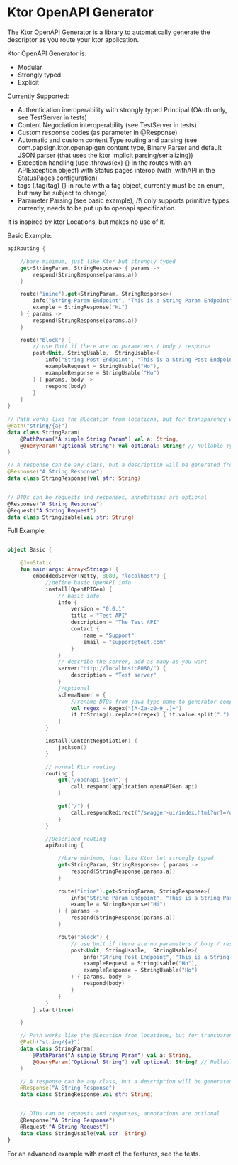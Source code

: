 # Ktor OpenAPI Generator
The Ktor OpenAPI Generator is a library to automatically generate the descriptor as you route your ktor application.

Ktor OpenAPI Generator is:
- Modular
- Strongly typed
- Explicit

Currently Supported:
- Authentication ineroperability with strongly typed Principal (OAuth only, see TestServer in tests)
- Content Negociation interoperability (see TestServer in tests)
- Custom response codes (as parameter in @Response)
- Automatic and custom content Type routing and parsing (see com.papsign.ktor.openapigen.content.type, Binary Parser and default JSON parser (that uses the ktor implicit parsing/serializing))
- Exception handling (use .throws(ex) {} in the routes with an APIException object) with Status pages interop (with .withAPI in the StatusPages configuration)
- tags (.tag(tag) {} in route with a tag object, currently must be an enum, but may be subject to change)
- Parameter Parsing (see basic example), /!\ only supports primitive types currently, needs to be put up to openapi specification.

It is inspired by ktor Locations, but makes no use of it.

Basic Example:

```kotlin
apiRouting {

    //bare minimum, just like Ktor but strongly typed
    get<StringParam, StringResponse> { params ->
        respond(StringResponse(params.a))
    }

    route("inine").get<StringParam, StringResponse>(
        info("String Param Endpoint", "This is a String Param Endpoint"), // A Route module that describes an endpoint, it is optional
        example = StringResponse("Hi")
    ) { params ->
        respond(StringResponse(params.a))
    }

    route("block") {
        // use Unit if there are no parameters / body / response
        post<Unit, StringUsable,  StringUsable>(
            info("String Post Endpoint", "This is a String Post Endpoint"),
            exampleRequest = StringUsable("Ho"),
            exampleResponse = StringUsable("Ho")
        ) { params, body ->
            respond(body)
        }
    }
}
            
// Path works like the @Location from locations, but for transparency we recommend only using it to extract the parameters
@Path("string/{a}")
data class StringParam(
    @PathParam("A simple String Param") val a: String,
    @QueryParam("Optional String") val optional: String? // Nullable Types are optional
)

// A response can be any class, but a description will be generated from the annotation
@Response("A String Response")
data class StringResponse(val str: String)


// DTOs can be requests and responses, annotations are optional
@Response("A String Response")
@Request("A String Request")
data class StringUsable(val str: String)
```


Full Example:

```kotlin

object Basic {

    @JvmStatic
    fun main(args: Array<String>) {
        embeddedServer(Netty, 8080, "localhost") {
            //define basic OpenAPI info
            install(OpenAPIGen) {
                // basic info
                info {
                    version = "0.0.1"
                    title = "Test API"
                    description = "The Test API"
                    contact {
                        name = "Support"
                        email = "support@test.com"
                    }
                }
                // describe the server, add as many as you want
                server("http://localhost:8080/") {
                    description = "Test server"
                }
                //optional
                schemaNamer = {
                    //rename DTOs from java type name to generator compatible form
                    val regex = Regex("[A-Za-z0-9_.]+")
                    it.toString().replace(regex) { it.value.split(".").last() }.replace(Regex(">|<|, "), "_")
                }
            }

            install(ContentNegotiation) {
                jackson()
            }

            // normal Ktor routing
            routing {
                get("/openapi.json") {
                    call.respond(application.openAPIGen.api)
                }

                get("/") {
                    call.respondRedirect("/swagger-ui/index.html?url=/openapi.json", true)
                }
            }

            //Described routing
            apiRouting {

                //bare minimum, just like Ktor but strongly typed
                get<StringParam, StringResponse> { params ->
                    respond(StringResponse(params.a))
                }
                
                route("inine").get<StringParam, StringResponse>(
                    info("String Param Endpoint", "This is a String Param Endpoint"), // A Route module that describes an endpoint, it is optional
                    example = StringResponse("Hi")
                ) { params ->
                    respond(StringResponse(params.a))
                }

                route("block") {
                    // use Unit if there are no parameters / body / response
                    post<Unit, StringUsable,  StringUsable>(
                        info("String Post Endpoint", "This is a String Post Endpoint"),
                        exampleRequest = StringUsable("Ho"),
                        exampleResponse = StringUsable("Ho")
                    ) { params, body ->
                        respond(body)
                    }
                }
            }
        }.start(true)

    }

    // Path works like the @Location from locations, but for transparency we recommend only using it to extract the parameters
    @Path("string/{a}")
    data class StringParam(
        @PathParam("A simple String Param") val a: String,
        @QueryParam("Optional String") val optional: String? // Nullable Types are optional
    )

    // A response can be any class, but a description will be generated from the annotation
    @Response("A String Response")
    data class StringResponse(val str: String)


    // DTOs can be requests and responses, annotations are optional
    @Response("A String Response")
    @Request("A String Request")
    data class StringUsable(val str: String)
}
```

For an advanced example with most of the features, see the tests.


